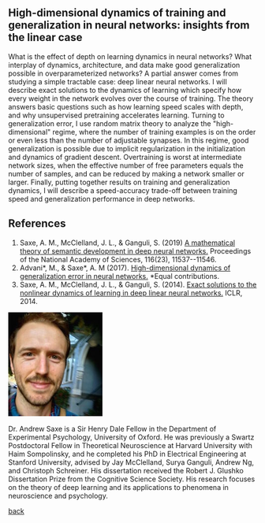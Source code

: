 ## High-dimensional dynamics of training and generalization in neural networks: insights from the linear case

What is the effect of depth on learning dynamics in neural networks? What interplay of dynamics, architecture, and data make good generalization possible in overparameterized networks? A partial answer comes from studying a simple tractable case: deep linear neural networks. I will describe exact solutions to the dynamics of learning which specify how every weight in the network evolves over the course of training. The theory answers basic questions such as how learning speed scales with depth, and why unsupervised pretraining accelerates learning. Turning to generalization error, I use random matrix theory to analyze the "high-dimensional" regime, where the number of training examples is on the order or even less than the number of adjustable synapses. In this regime, good generalization is possible due to implicit regularization in the initialization and dynamics of gradient descent. Overtraining is worst at intermediate network sizes, when the effective number of free parameters equals the number of samples, and can be reduced by making a network smaller or larger. Finally, putting together results on training and generalization dynamics, I will describe a speed-accuracy trade-off between training speed and generalization performance in deep networks.

## References

1. Saxe, A. M., McClelland, J. L., & Ganguli, S. (2019) [A mathematical theory of semantic development in deep neural networks.](https://arxiv.org/abs/1810.10531) Proceedings of the National Academy of Sciences, 116(23), 11537--11546.
2. Advani*, M., & Saxe*, A. M (2017).  [High-dimensional dynamics of generalization error in neural networks.](https://arxiv.org/abs/1710.03667v1) *Equal contributions.
3. Saxe, A. M., McClelland, J. L., & Ganguli, S. (2014). [Exact solutions to the nonlinear dynamics of learning in deep linear neural networks.](https://arxiv.org/abs/1312.6120v3) ICLR, 2014.

![Jeffrey Pennington](/assets/img/AndrewSaxe.jpg)  

Dr. Andrew Saxe is a Sir Henry Dale Fellow in the Department of Experimental Psychology, University of Oxford. He was previously a Swartz Postdoctoral Fellow in Theoretical Neuroscience at Harvard University with Haim Sompolinsky, and he completed his PhD in Electrical Engineering at Stanford University, advised by Jay McClelland, Surya Ganguli, Andrew Ng, and Christoph Schreiner. His dissertation received the Robert J. Glushko Dissertation Prize from the Cognitive Science Society. His research focuses on the theory of deep learning and its applications to phenomena in neuroscience and psychology.

[back](./)
